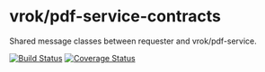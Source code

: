# vrok/pdf-service-contracts

Shared message classes between requester and vrok/pdf-service.

[![Build Status](https://travis-ci.org/j-schumann/pdf-service-contracts.svg?branch=master)](https://travis-ci.org/j-schumann/pdf-service-contracts)
[![Coverage Status](https://coveralls.io/repos/github/j-schumann/pdf-service-contracts/badge.svg?branch=master)](https://coveralls.io/github/j-schumann/pdf-service-contracts?branch=master)